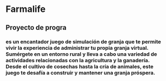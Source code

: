 # Farmalife
## Proyecto de progra
### es un encantador juego de simulación de granja que te permite vivir la experiencia de administrar tu propia granja virtual. Sumérgete en un entorno rural y lleva a cabo una variedad de actividades relacionadas con la agricultura y la ganadería. Desde el cultivo de cosechas hasta la cría de animales, este juego te desafía a construir y mantener una granja próspera.
